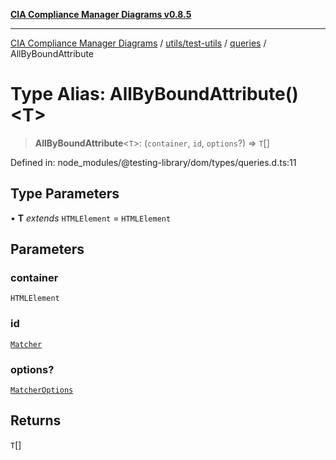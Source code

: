 [**CIA Compliance Manager Diagrams v0.8.5**](../../../../../README.md)

***

[CIA Compliance Manager Diagrams](../../../../../modules.md) / [utils/test-utils](../../../README.md) / [queries](../README.md) / AllByBoundAttribute

# Type Alias: AllByBoundAttribute()\<T\>

> **AllByBoundAttribute**\<`T`\>: (`container`, `id`, `options`?) => `T`[]

Defined in: node\_modules/@testing-library/dom/types/queries.d.ts:11

## Type Parameters

• **T** *extends* `HTMLElement` = `HTMLElement`

## Parameters

### container

`HTMLElement`

### id

[`Matcher`](../../../type-aliases/Matcher.md)

### options?

[`MatcherOptions`](../../../interfaces/MatcherOptions.md)

## Returns

`T`[]
